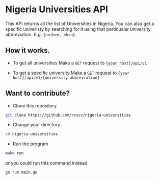 # Nigeria Universities API

This API returns all the list of Universities in Nigeria. You can also get a specific univeristy by searching for it using that particualar university abbreviation. E.g. `{uniben, eksu}`.

## How it works.

- To get all universities
  Make a `GET` request to `{your host}/api/v1`

- To get a specific university
  Make a `GET` request to `{your host}/api/v1/{university abbreviation}`

## Want to contribute?

- Clone this repository

```bash
git clone https://github.com/rxxcc/nigeria-universities
```

- Change your directory

```bash
cd nigeria-universities
```

- Run the program

```bash
make run
```

or you could run this command instead

```bash
go run main.go
```
